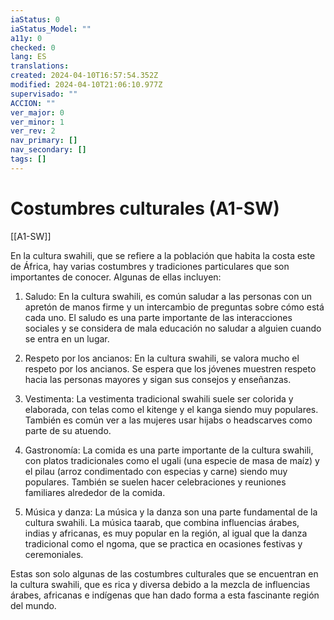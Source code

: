 ```yaml
---
iaStatus: 0
iaStatus_Model: ""
a11y: 0
checked: 0
lang: ES
translations: 
created: 2024-04-10T16:57:54.352Z
modified: 2024-04-10T21:06:10.977Z
supervisado: ""
ACCION: ""
ver_major: 0
ver_minor: 1
ver_rev: 2
nav_primary: []
nav_secondary: []
tags: []
---
```

# Costumbres culturales (A1-SW)

[[A1-SW]]

En la cultura swahili, que se refiere a la población que habita la costa este de África, hay varias costumbres y tradiciones particulares que son importantes de conocer. Algunas de ellas incluyen:

1. Saludo: En la cultura swahili, es común saludar a las personas con un apretón de manos firme y un intercambio de preguntas sobre cómo está cada uno. El saludo es una parte importante de las interacciones sociales y se considera de mala educación no saludar a alguien cuando se entra en un lugar.

2. Respeto por los ancianos: En la cultura swahili, se valora mucho el respeto por los ancianos. Se espera que los jóvenes muestren respeto hacia las personas mayores y sigan sus consejos y enseñanzas.

3. Vestimenta: La vestimenta tradicional swahili suele ser colorida y elaborada, con telas como el kitenge y el kanga siendo muy populares. También es común ver a las mujeres usar hijabs o headscarves como parte de su atuendo.

4. Gastronomía: La comida es una parte importante de la cultura swahili, con platos tradicionales como el ugali (una especie de masa de maíz) y el pilau (arroz condimentado con especias y carne) siendo muy populares. También se suelen hacer celebraciones y reuniones familiares alrededor de la comida.

5. Música y danza: La música y la danza son una parte fundamental de la cultura swahili. La música taarab, que combina influencias árabes, indias y africanas, es muy popular en la región, al igual que la danza tradicional como el ngoma, que se practica en ocasiones festivas y ceremoniales.

Estas son solo algunas de las costumbres culturales que se encuentran en la cultura swahili, que es rica y diversa debido a la mezcla de influencias árabes, africanas e indígenas que han dado forma a esta fascinante región del mundo.
